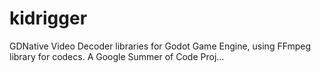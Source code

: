 # kidrigger
GDNative Video Decoder libraries for Godot Game Engine, using FFmpeg library for codecs. A Google Summer of Code Proj…
